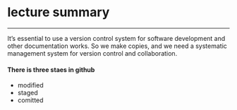 # lecture summary
---

It’s essential to use a version control system for software development 
and other documentation works.
So we make copies, and we need a systematic management system for version control and collaboration.

#### There is three staes in github
- modified
- staged
- comitted
